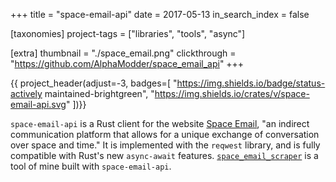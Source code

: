 +++
title = "space-email-api"
date = 2017-05-13
in_search_index = false

[taxonomies]
project-tags = ["libraries", "tools", "async"]

[extra]
thumbnail = "./space_email.png"
clickthrough = "https://github.com/AlphaModder/space_email_api"
+++

{{ project_header(adjust=-3, badges=[
    "https://img.shields.io/badge/status-actively maintained-brightgreen", "https://img.shields.io/crates/v/space-email-api.svg"
])}}

`space-email-api` is a Rust client for the website [Space Email](https://space.galaxybuster.net), "an indirect communication platform that allows for a unique exchange of conversation over space and time." It is implemented with the `reqwest` library, and is fully compatible with Rust's new `async-await` features. [`space_email_scraper`](https://github.com/AlphaModder/space_email_scraper) is a tool of mine built with `space-email-api`.